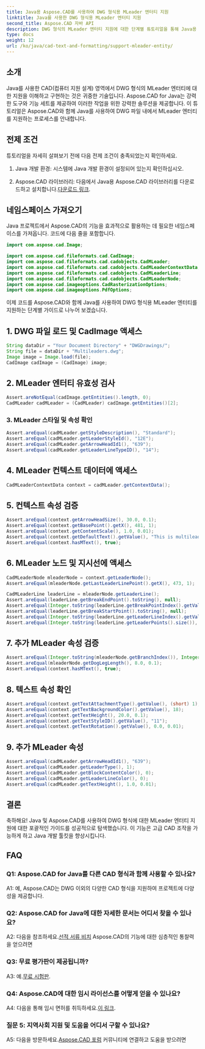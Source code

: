 ```yaml
---
title: Java용 Aspose.CAD를 사용하여 DWG 형식용 MLeader 엔터티 지원
linktitle: Java를 사용한 DWG 형식용 MLeader 엔터티 지원
second_title: Aspose.CAD 자바 API
description: DWG 형식의 MLeader 엔터티 지원에 대한 단계별 튜토리얼을 통해 Java용 Aspose.CAD의 강력한 기능을 활용하세요.
type: docs
weight: 12
url: /ko/java/cad-text-and-formatting/support-mleader-entity/
---
```

## 소개

Java를 사용한 CAD(컴퓨터 지원 설계) 영역에서 DWG 형식의 MLeader 엔터티에 대한 지원을 이해하고 구현하는 것은 귀중한 기술입니다. Aspose.CAD for Java는 강력한 도구와 기능 세트를 제공하여 이러한 작업을 위한 강력한 솔루션을 제공합니다. 이 튜토리얼은 Aspose.CAD와 함께 Java를 사용하여 DWG 파일 내에서 MLeader 엔터티를 지원하는 프로세스를 안내합니다.

## 전제 조건

튜토리얼을 자세히 살펴보기 전에 다음 전제 조건이 충족되었는지 확인하세요.

1. Java 개발 환경: 시스템에 Java 개발 환경이 설정되어 있는지 확인하십시오.

2.  Aspose.CAD 라이브러리: 다음에서 Java용 Aspose.CAD 라이브러리를 다운로드하고 설치합니다.[다운로드 링크](https://releases.aspose.com/cad/java/).

## 네임스페이스 가져오기

Java 프로젝트에서 Aspose.CAD의 기능을 효과적으로 활용하는 데 필요한 네임스페이스를 가져옵니다. 코드에 다음 줄을 포함합니다.

```java
import com.aspose.cad.Image;

import com.aspose.cad.fileformats.cad.CadImage;
import com.aspose.cad.fileformats.cad.cadobjects.CadMLeader;
import com.aspose.cad.fileformats.cad.cadobjects.CadMLeaderContextData;
import com.aspose.cad.fileformats.cad.cadobjects.CadMLeaderLine;
import com.aspose.cad.fileformats.cad.cadobjects.CadMLeaderNode;
import com.aspose.cad.imageoptions.CadRasterizationOptions;
import com.aspose.cad.imageoptions.PdfOptions;

```

이제 코드를 Aspose.CAD와 함께 Java를 사용하여 DWG 형식용 MLeader 엔터티를 지원하는 단계별 가이드로 나누어 보겠습니다.

## 1. DWG 파일 로드 및 CadImage 액세스

```java
String dataDir = "Your Document Directory" + "DWGDrawings/";
String file = dataDir + "Multileaders.dwg";
Image image = Image.load(file);
CadImage cadImage = (CadImage) image;
```

## 2. MLeader 엔터티 유효성 검사

```java
Assert.areNotEqual(cadImage.getEntities().length, 0);
CadMLeader cadMLeader = (CadMLeader) cadImage.getEntities()[2];
```

### 3. MLeader 스타일 및 속성 확인

```java
Assert.areEqual(cadMLeader.getStyleDescription(), "Standard");
Assert.areEqual(cadMLeader.getLeaderStyleId(), "12E");
Assert.areEqual(cadMLeader.getArrowHeadId1(), "639");
Assert.areEqual(cadMLeader.getLeaderLineTypeID(), "14");
```

## 4. MLeader 컨텍스트 데이터에 액세스

```java
CadMLeaderContextData context = cadMLeader.getContextData();
```

## 5. 컨텍스트 속성 검증

```java
Assert.areEqual(context.getArrowHeadSize(), 30.0, 0.1);
Assert.areEqual(context.getBasePoint().getX(), 481, 1);
Assert.areEqual(context.getContentScale(), 1.0, 0.01);
Assert.areEqual(context.getDefaultText().getValue(), "This is multileader with huge text\\P{\\H1.5x;6666666666666666666666666666\\P}bbbbbbbbbbbbbbbbbbbbbbbbbbbbbbbbbbb");
Assert.areEqual(context.hasMText(), true);
```

## 6. MLeader 노드 및 지시선에 액세스

```java
CadMLeaderNode mleaderNode = context.getLeaderNode();
Assert.areEqual(mleaderNode.getLastLeaderLinePoint().getX(), 473, 1);

CadMLeaderLine leaderLine = mleaderNode.getLeaderLine();
Assert.areEqual(leaderLine.getBreakEndPoint().toString(), null);
Assert.areEqual(Integer.toString(leaderLine.getBreakPointIndex().getValue()), Integer.toString(0));
Assert.areEqual(leaderLine.getBreakStartPoint().toString(), null);
Assert.areEqual(Integer.toString(leaderLine.getLeaderLineIndex().getValue()), Integer.toString(0));
Assert.areEqual(Integer.toString(leaderLine.getLeaderPoints().size()), Integer.toString(4));
```

## 7. 추가 MLeader 속성 검증

```java
Assert.areEqual(Integer.toString(mleaderNode.getBranchIndex()), Integer.toString(0));
Assert.areEqual(mleaderNode.getDogLegLength(), 8.0, 0.1);
Assert.areEqual(context.hasMText(), true);
```

## 8. 텍스트 속성 확인

```java
Assert.areEqual(context.getTextAttachmentType().getValue(), (short) 1);
Assert.areEqual(context.getTextBackgroundColor().getValue(), 18);
Assert.areEqual(context.getTextHeight(), 20.0, 0.1);
Assert.areEqual(context.getTextStyleID().getValue(), "11");
Assert.areEqual(context.getTextRotation().getValue(), 0.0, 0.01);
```

## 9. 추가 MLeader 속성

```java
Assert.areEqual(cadMLeader.getArrowHeadId1(), "639");
Assert.areEqual(cadMLeader.getLeaderType(), 1);
Assert.areEqual(cadMLeader.getBlockContentColor(), 0);
Assert.areEqual(cadMLeader.getLeaderLineColor(), 0);
Assert.areEqual(cadMLeader.getTextHeight(), 1.0, 0.01);
```

## 결론

축하해요! Java 및 Aspose.CAD를 사용하여 DWG 형식에 대한 MLeader 엔터티 지원에 대한 포괄적인 가이드를 성공적으로 탐색했습니다. 이 기능은 고급 CAD 조작을 가능하게 하고 Java 개발 툴킷을 향상시킵니다.

## FAQ

### Q1: Aspose.CAD for Java를 다른 CAD 형식과 함께 사용할 수 있나요?

A1: 예, Aspose.CAD는 DWG 이외의 다양한 CAD 형식을 지원하여 프로젝트에 다양성을 제공합니다.

### Q2: Aspose.CAD for Java에 대한 자세한 문서는 어디서 찾을 수 있나요?

 A2: 다음을 참조하세요.[선적 서류 비치](https://reference.aspose.com/cad/java/) Aspose.CAD의 기능에 대한 심층적인 통찰력을 얻으려면

### Q3: 무료 평가판이 제공됩니까?

 A3: 예.[무료 시험판](https://releases.aspose.com/).

### Q4: Aspose.CAD에 대한 임시 라이선스를 어떻게 얻을 수 있나요?

A4: 다음을 통해 임시 면허를 취득하세요.[이 링크](https://purchase.aspose.com/temporary-license/).

### 질문 5: 지역사회 지원 및 도움을 어디서 구할 수 있나요?

A5: 다음을 방문하세요.[Aspose.CAD 포럼](https://forum.aspose.com/c/cad/19) 커뮤니티에 연결하고 도움을 받으려면